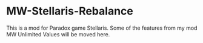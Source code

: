 # MW-Stellaris-Rebalance
This is a mod for Paradox game Stellaris. Some of the features from my mod MW Unlimited Values will be moved here.
